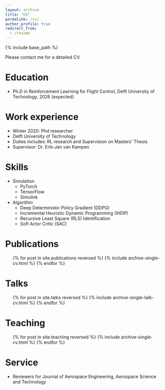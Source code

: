 ```yaml
---
layout: archive
title: "CV"
permalink: /cv/
author_profile: true
redirect_from:
  - /resume
---
```


{% include base_path %}

Please contact me for a detailed CV.

Education
======
* Ph.D in Reinforcement Learning for Flight Control, Delft University of Technology, 2026 (expected)


Work experience
======
  * Winter 2020: Phd researcher
  * Delft University of Technology
  * Duties includes: RL research and Supervision on Masters' Thesis
  * Supervisor: Dr. Erik-Jan van Kampen
  
Skills
======
* Simulation
  * PyTorch
  * TensorFlow
  * Simulink
* Algorithm
  * Deep Deterministic Policy Gradient (DDPG)
  * Incremental Heuristic Dynamic Programming (IHDP)
  * Recursive Least Square (RLS) Identification
  * Soft Actor Critic (SAC)

Publications
======
  <ul>{% for post in site.publications reversed %}
    {% include archive-single-cv.html %}
  {% endfor %}</ul>
  
Talks
======
  <ul>{% for post in site.talks reversed %}
    {% include archive-single-talk-cv.html  %}
  {% endfor %}</ul>
  
Teaching
======
  <ul>{% for post in site.teaching reversed %}
    {% include archive-single-cv.html %}
  {% endfor %}</ul>
  
Service
======
* Reviewers for Journal of Aerospace Engineering, Aerospace Science and Technology
